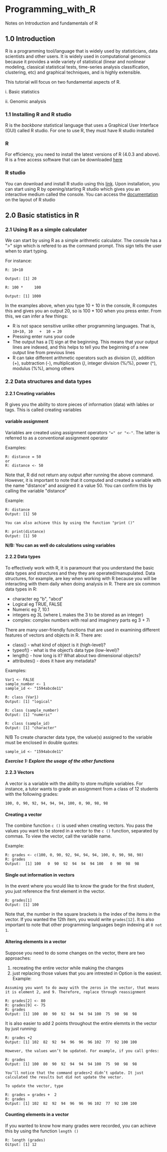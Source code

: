 # Programming_with_R
Notes on Introduction and fundamentals of R

## 1.0 Introduction
R is a programming tool/language that is widely used by statisticians, data scientists and other users. It is widely used in computational genomics because it provides a wide variety of statistical (linear and nonlinear modeling, classical statistical tests, time-series analysis classification, clustering, etc) and graphical techniques, and is highly extensible.

This tutorial will focus on two fundamental aspects of R.

i. Basic statistics

ii. Genomic analysis

### 1.1 Installing R and R studio
R is the *backbone* statistical language that uses a Graphical User Interface (GUI) called R studio. For one to use R, they must have R studio installed

### R
For efficiency, you need to install the latest versions of R (4.0.3 and above). R is a free access software that can be downloaded [here](https://cran.rstudio.com/)

### R studio
You can download and install R studio using this [link](http://www.rstudio.com/). Upon installation, you can start using R by opening/starting R studio which gives you an interactive medium called the console. You can access the [documentation](https://support.rstudio.com/hc/en-us/categories/200035113-Documentation) on the layout of R studio

## 2.0 Basic statistics in R
### 2.1 Using R as a simple calculater
We can start by using R as a simple arithmetic calculator. The console has a ">" sign which is refered to as the command prompt. This sign tells the user when to start typing.

For instance:
```
R: 10+10

Output: [1] 20

R: 100 *     100

Output: [1] 1000
```

In the examples above, when you type 10 + 10 in the console, R computes this and gives you an output 20, so is 100 * 100 when you press enter. From this, we can infer a few things:
- R is not space sensitive unlike other programming languages. That is, `10+10, 10   +  10 = 20`
- Pressing enter runs your code
- The output has a [1] sign at the beginning. This means that your output lines are indexed, and this helps to tell you the beginning of a new output line from previous lines
- R can take different arithmetic operators such as division (/), addition (+), subtraction (-), multiplication (*)*, integer division (%/%), power (^), modulus (%%), among others

### 2.2 Data structures and data types

#### 2.2.1 Creating variables

R gives you the ability to store pieces of information (data) with lables or tags. This is called creating variables

#### variable assignment
Variables are created using assignment operators `"=" or "<-"`. The latter is referred to as a conventional assignment operator

Examples:
```
R: distance = 50
or
R: distance <- 50
```
Note that, R did not return any output after running the above command. However, it is important to note that it computed and created a variable with the name "distance" and assigned it a value 50. You can confirm this by calling the variable "distance"

Example:
```
R: distance
Output: [1] 50

You can also achieve this by using the function "print ()"

R: print(distance)
Output: [1] 50
```
**N/B: You can as well do calculations using variables**

#### 2.2.2 Data types

To effectively work with R, it is paramount that you understand the basic data types and structures and they they are operated/manupulated. Data structures, for example, are key when working with R because you will be interacting with them daily when doing analysis in R. 
There are six common data types in R:

- character eg "b", "abcd"
- Logical eg TRUE, FALSE
- Numeric eg 7, 10.1
- integers eg 3L (where L makes the 3 to be stored as an integer)
- complex: complex numbers with real and imaginery parts eg 3 + 7i

There are many user-friendly functions that are used in examining different features of vectors and objects in R.
There are:

- class() - what kind of object is it (high-level)?
- typeof() - what is the object’s data type (low-level)?
- length() - how long is it? What about two dimensional objects?
- attributes() - does it have any metadata?

Examples:
```
Var1 <- FALSE
sample_number <- 1
sample_id <- "1594abcde11"

R: class (Var1)
Output: [1] "logical"

R: class (sample_number)
Output: [1] "numeric"

R: class (sample_id)
Output: [1] "character"
```

N/B To create character data type, the value(s) assigned to the variable must be enclosed in double quotes:

`sample_id <- "1594abcde11"`

***Exercise 1: Explore the usage of the other functions***

#### 2.2.3 Vectors

A vector is a variable with the ability to store multiple variables. For instance, a tutor wants to grade an assignment from a class of 12 students with the following grades: 

`100, 0, 90, 92, 94, 94, 94, 100, 0, 90, 98, 98`

#### Creating a vector

The combine function `c ()` is used when creating vectors. You pass the values you want to be stored in a vector to the `c ()` function, separated by commas. To view the vector, call the variable name.

Example:
```
R: grades <- c(100, 0, 90, 92, 94, 94, 94, 100, 0, 90, 98, 98)
R: grades
Output:  [1] 100   0  90  92  94  94  94 100   0  90  98  98
```
#### Single out information in vectors

In the event where you would like to know the grade for the first student, you just reference the first element in the vector.
```
R: grades[1]
Output: [1] 100
```
Note that, the number in the square brackets is the index of the items in the vector. If you wanted the 12th item, you would write `grades[12]`. It is also important to note that other programming languages begin indexing at `0 not 1`.

#### Altering elements in a vector

Suppose you need to do some changes on the vector, there are two approaches:
1. recreating the entire vector while making the changes
2. just replacing those values that you are intrested in
Option is the easiest.
Example:
```
Assuming you want to do away with the zeros in the vector, that means it is element 2, and 9. Therefore, replace through reassignment

R: grades[2] <- 80
R: grades[9] <- 75
R: grades
Output: [1] 100  80  90  92  94  94  94 100  75  90  98  98
```
It is also easier to add 2 points throughout the entire elemnts in the vector by just running:

```
R: grades +2
Output: [1] 102  82  92  94  96  96  96 102  77  92 100 100

However, the values won’t be updated. For example, if you call grdes:

R: grades
Output: [1] 100  80  90  92  94  94  94 100  75  90  98  98

You’ll notice that the command grades+2 didn’t update. It just calculated the results but did not update the vector.

To update the vector, type

R: grades = grades +  2
R: grades
Output: [1] 102  82  92  94  96  96  96 102  77  92 100 100
```

#### Counting elements in a vector

If you wanted to know how many grades were recorded, you can achieve this by using the function `length ()`

```
R: length (grades)
Oitput: [1] 12
```







